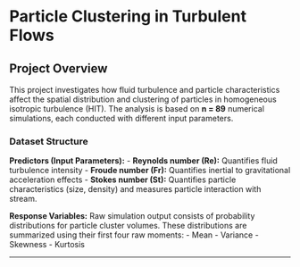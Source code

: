 # Particle Clustering in Turbulent Flows

## Project Overview

This project investigates how fluid turbulence and particle characteristics affect the spatial distribution and clustering of particles in homogeneous isotropic turbulence (HIT). The analysis is based on **n = 89** numerical simulations, each conducted with different input parameters.

### Dataset Structure

**Predictors (Input Parameters):** - **Reynolds number (Re):** Quantifies fluid turbulence intensity - **Froude number (Fr):** Quantifies inertial to gravitational acceleration effects - **Stokes number (St):** Quantifies particle characteristics (size, density) and measures particle interaction with stream.

**Response Variables:** Raw simulation output consists of probability distributions for particle cluster volumes. These distributions are summarized using their first four raw moments: - Mean - Variance - Skewness - Kurtosis

------------------------------------------------------------------------
